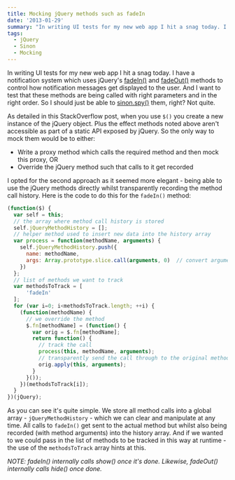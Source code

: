 ```yaml
---
title: Mocking jQuery methods such as fadeIn
date: '2013-01-29'
summary: "In writing UI tests for my new web app I hit a snag today. I have a notification system which uses jQuery's [fadeIn()](http:&#47;&#47;docs.jquery.com&#47;Effects&#47;fadeIn) and [fadeOut()](http:&#47;&#47;docs.jquery.com&#47;Effects&#47;fadeOut) methods to control how notification messages get displayed to the user. And I want to test that these methods are being called with right parameters and in the right order. So I should just be able to [sinon.spy()](http:&#47;&#47;sinonjs.org&#47;docs&#47;#sinonspy) them, right? Not quite.\r\n"
tags:
  - jQuery
  - Sinon
  - Mocking
---
```

In writing UI tests for my new web app I hit a snag today. I have a notification system which uses jQuery's [fadeIn()](http://docs.jquery.com/Effects/fadeIn) and [fadeOut()](http://docs.jquery.com/Effects/fadeOut) methods to control how notification messages get displayed to the user. And I want to test that these methods are being called with right parameters and in the right order. So I should just be able to [sinon.spy()](http://sinonjs.org/docs/#sinonspy) them, right? Not quite.

As detailed in this StackOverflow post, when you use `$()` you create a new instance of the jQuery object. Plus the effect methods noted above aren't accessible as part of a static API exposed by jQuery. So the only way to mock them would be to either:

* Write a proxy method which calls the required method and then mock this proxy, OR
* Override the jQuery method such that calls to it get recorded

I opted for the second approach as it seemed more elegant - being able to use the jQuery methods directly whilst transparently recording the method call history. Here is the code to do this for the `fadeIn()` method:

```js
(function($) {
  var self = this;
  // the array where method call history is stored
  self.jQueryMethodHistory = [];
  // helper method used to insert new data into the history array
  var process = function(methodName, arguments) {
    self.jQueryMethodHistory.push({
      name: methodName,
      args: Array.prototype.slice.call(arguments, 0)  // convert arguments into a real array
    })
  };
  // list of methods we want to track
  var methodsToTrack = [
      'fadeIn'
  ];
  for (var i=0; i<methodsToTrack.length; ++i) {
    (function(methodName) {
      // we override the method
      $.fn[methodName] = (function() {
        var orig = $.fn[methodName];
        return function() {
          // track the call
          process(this, methodName, arguments);
          // transparently send the call through to the original method
          orig.apply(this, arguments);
        }
      }());
    })(methodsToTrack[i]);
  }
})(jQuery);
```

As you can see it's quite simple. We store all method calls into a global array - `jQueryMethodHistory` - which we can clear and manipulate at any time. All calls to `fadeIn()` get sent to the actual method but whilst also being recorded (with method arguments) into the history array. And if we wanted to we could pass in the list of methods to be tracked in this way at runtime - the use of the `methodsToTrack` array hints at this.

*NOTE: fadeIn() internally calls show() once it's done. Likewise, fadeOut() internally calls hide() once done.*
